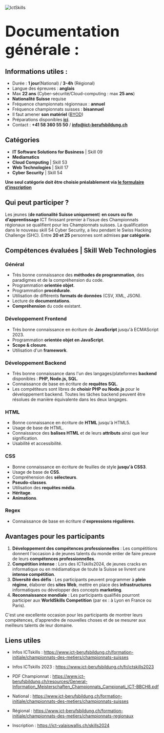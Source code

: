![IctSkills](https://www.ict-berufsbildung.ch/temp/compressed_resize_512x270_Logo_ICTskills2018_RGB.webp)

# <span style="font-size:50px; font-weight:bold">Documentation générale : </span>

## Informations utiles :
- Durée : **1 jour**(National) / **3-4h** (Régional)
- Langue des épreuves : **anglais**
- Max **22 ans** (Cyber-sécurité/Cloud-computing : max **25 ans**)
- **Nationalité Suisse** requise
- Fréquence championnats régionnaux : **annuel**
- Fréquence championnats suisses : **bisannuel**
- Il faut amener **son matériel** ([BYOD](https://www.ict-berufsbildung.ch/resources/General-Information_Meisterschaften_Championnats_Campionati_ICT-BBCH8.pdf#page=3))
- Préparations disponibles **[ici](https://www.ict-berufsbildung.ch/formation-initiale/championnats-des-metiers/championnats-suisses#title%20Accordion__title%20title--pink%20title--center:~:text=ict%2Dberufsbildung.ch-,Pr%C3%A9paration,-.)**.
- Contact : **+41 58 360 55 50** / **info@ict-berufsbildung.ch**    

## Catégories
- **IT Software Solutions for Business** | Skill 09
- **Mediamatics**
- **Cloud Computing** | Skill 53
- **Web Technologies** | Skill 17
- **Cyber Security** | Skill 54

**Une seul catégorie doit être choisie préalablement via <u>[le formulaire d'inscription](https://ict-valaiswallis.ch/skills2024)</u>**

## Qui peut participer ? 
Les jeunes (**de nationalité Suisse uniquement**) **en cours ou fin d’apprentissage** ICT finissant premier à l’issue des Championnats régionaux se qualifient pour les Championnats suisses. 
La qualification dans le nouveau skill 54 Cyber Security, a lieu pendant le Swiss Hacking Challenge (SHC).
Entre **20 et 25** personnes sont admises **par catégorie**.

## Compétences évaluées | Skill Web Technologies
### Général
- Très bonne connaissance des **méthodes de programmation**, des paradigmes et de la compréhension du code.
- Programmation **orientée objet**.
- Programmation **procédurale**.
- Utilisation de différents **formats de données** (CSV, XML, JSON).
- Lecture de **documentations**.
- **Compréhension** du code existant.
### Développement Frontend
- Très bonne connaissance en écriture de **JavaScript** jusqu'à ECMAScript 2023.
- Programmation **orientée objet en JavaScript**.
- **Scope & closure**.
- Utilisation d'un **framework**.
### Développement Backend
- Très bonne connaissance dans l'un des langages/plateformes **backend** disponibles : **PHP, Node.js, SQL**.
- Connaissance de base en écriture de **requêtes SQL**.
- Les compétiteurs sont libres de **choisir PHP ou Node.js** pour le développement backend. Toutes les tâches backend peuvent être résolues de manière équivalente dans les deux langages.
### HTML
- Bonne connaissance en écriture de **HTML** jusqu'à HTML5.
- Usage de base de HTML.
- Connaissance des **balises HTML** et de leurs **attributs** ainsi que leur signification.
- Usabilité et accessibilité.
### CSS
- Bonne connaissance en écriture de feuilles de style **jusqu'à CSS3**.
- Usage de base de **CSS**.
- Compréhension des **sélecteurs**.
- **Pseudo-classes**.
- Utilisation des **requêtes média**.
- **Héritage**.
- **Animations**.
### Regex
- Connaissance de base en écriture d'**expressions régulières**.


## Avantages pour les participants

1. **Développement des compétences professionnelles** : Les compétitions donnent l'occasion à de jeunes talents du monde entier de faire preuve de leurs **compétences professionnelles**.
2. **Compétition intense** : Lors des ICTskills2024, de jeunes cracks en informatique ou en médiamatique de toute la Suisse se livrent une **intense compétition**.
3. **Diversité des défis** : Les participants peuvent programmer à **plein régime**, élaborer des **sites Web**, mettre en place des **infrastructures** informatiques ou développer des concepts **marketing**.
4. **Reconnaissance mondiale** : Les participants qualifiés pourront participer aux **WorldSkills Competition** (par ex : à Lyon en France ou Paris).

C'est une excellente occasion pour les participants de montrer leurs compétences, d'apprendre de nouvelles choses et de se mesurer aux meilleurs talents de leur domaine.

## Liens utiles 
- Infos ICTskills : https://www.ict-berufsbildung.ch/formation-initiale/championnats-des-metiers/championnats-suisses
- Infos ICTskills 2023 : https://www.ict-berufsbildung.ch/fr/ictskills2023
- PDF Championnat : https://www.ict-berufsbildung.ch/resources/General-Information_Meisterschaften_Championnats_Campionati_ICT-BBCH8.pdf
- National : https://www.ict-berufsbildung.ch/formation-initiale/championnats-des-metiers/championnats-suisses
- Régional : https://www.ict-berufsbildung.ch/formation-initiale/championnats-des-metiers/championnats-regionaux

- Inscription : https://ict-valaiswallis.ch/skills2024
